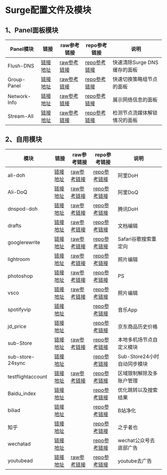 # Surge配置文件及模块 

## 1、Panel面板模块
|Panel模块|链接|raw参考链接|repo参考链接|说明|
|--|--|--|--|--|
|Flush-DNS|[链接地址](https://raw.githubusercontent.com/opabap/Profiles/master/Module/Panel/Flush-DNS/Flush-DNS.sgmodule)|[raw参考链接](https://raw.githubusercontent.com/Rabbit-Spec/Surge/Master/Module/Panel/Flush-DNS/Moore/Flush-DNS.sgmodule)|[repo参考链接](https://github.com/Rabbit-Spec/Surge/blob/Master/Module/Panel/Flush-DNS)|快速清除Surge DNS缓存的面板
|Group-Panel|[链接地址](https://raw.githubusercontent.com/opabap/Profiles/master/Module/Panel/Group-Panel/Group-Panel.sgmodule)|[raw参考链接](https://raw.githubusercontent.com/Rabbit-Spec/Surge/Master/Module/Panel/Group-Panel/Moore/Group-Panel.sgmodule)|[repo参考链接](https://github.com/Rabbit-Spec/Surge/blob/Master/Module/Panel/Group-Panel)|快速切换策略组节点的面板
|Network-Info|[链接地址](https://raw.githubusercontent.com/opabap/Profiles/master/Module/Panel/Network-Info/Network-Info.sgmodule)|[raw参考链接](https://raw.githubusercontent.com/Rabbit-Spec/Surge/Master/Module/Panel/Network-Info/Moore/Network-Info.sgmodule)|[repo参考链接](https://github.com/Rabbit-Spec/Surge/blob/Master/Module/Panel/Network-Info)|展示网络信息的面板
|Stream-All|[链接地址](https://raw.githubusercontent.com/opabap/Profiles/master/Module/Panel/Stream-All/Stream-All.sgmodule)|[raw参考链接](https://raw.githubusercontent.com/Rabbit-Spec/Surge/Master/Module/Panel/Stream-All/Moore/Stream-All.sgmodule)|[repo参考链接](https://github.com/Rabbit-Spec/Surge/blob/Master/Module/Panel/Stream-All)|检测节点流媒体解锁情况的面板

## 2、自用模块
|模块|链接|raw参考链接|repo参考链接|说明|
|--|--|--|--|--|
|ali-doh|[链接地址](https://raw.githubusercontent.com/opabap/Profiles/master/Module/Spec/ali-doh.sgmodule)|[raw参考链接](https://raw.githubusercontent.com/Rabbit-Spec/Surge/Master/Module/Spec/DoH/Moore/Ali-DoH.sgmodule)|[repo参考链接](https://github.com/Rabbit-Spec/Surge/blob/Master/Module/Spec/DoH/Moore/Ali-DoH.sgmodule)|阿里DoH
|Ali-DoQ|[链接地址](https://raw.githubusercontent.com/opabap/Profiles/master/Module/Spec/Ali-DoQ.sgmodule)|[raw参考链接](https://raw.githubusercontent.com/Rabbit-Spec/Surge/Master/Module/Spec/DoH/Moore/Ali-DoQ.sgmodule)|[repo参考链接](https://github.com/Rabbit-Spec/Surge/blob/Master/Module/Spec/DoH/Moore/Ali-DoQ.sgmodule)|阿里DoQ
|dnspod-doh|[链接地址](https://raw.githubusercontent.com/opabap/Profiles/master/Module/Spec/dnspod-doh.sgmodule)|[raw参考链接](https://raw.githubusercontent.com/Rabbit-Spec/Surge/Master/Module/Spec/DoH/Moore/DNSPod-DoH.sgmodule)|[repo参考链接](https://github.com/Rabbit-Spec/Surge/blob/Master/Module/Spec/DoH/Moore/DNSPod-DoH.sgmodule)|腾讯DoH
|drafts|[链接地址](https://raw.githubusercontent.com/opabap/Profiles/master/Module/Spec/drafts.module)|[raw参考链接](https://raw.githubusercontent.com/deezertidal/shadowrocket-rules/main/modules/drafts.module)|[repo参考链接](https://github.com/deezertidal/shadowrocket-rules/blob/main/modules/drafts.module)|文档编辑
|googlerewrite|[链接地址](https://raw.githubusercontent.com/opabap/Profiles/master/Module/Spec/googlerewrite.sgmodule)|[raw参考链接](https://raw.githubusercontent.com/Maasea/sgmodule/master/URLRewrite.sgmodule)|[repo参考链接](https://github.com/Maasea/sgmodule/blob/master/URLRewrite.sgmodule)|Safari谷歌搜索重定向
|lightroom|[链接地址](https://raw.githubusercontent.com/opabap/Profiles/master/Module/Spec/lightroom.module)|[raw参考链接](https://raw.githubusercontent.com/deezertidal/shadowrocket-rules/main/modules/lightroom.module)|[repo参考链接](https://github.com/deezertidal/shadowrocket-rules/blob/main/modules/lightroom.module)|照片编辑
|photoshop|[链接地址](https://raw.githubusercontent.com/opabap/Profiles/master/Module/Spec/photoshop.module)|[raw参考链接](https://raw.githubusercontent.com/deezertidal/shadowrocket-rules/main/modules/photoshop.module)|[repo参考链接](https://github.com/deezertidal/shadowrocket-rules/blob/main/modules/photoshop.module)|PS
|vsco|[链接地址](https://raw.githubusercontent.com/opabap/Profiles/master/Module/Spec/vsco.module)|[raw参考链接](https://raw.githubusercontent.com/deezertidal/shadowrocket-rules/main/modules/vsco.module)|[repo参考链接](https://raw.githubusercontent.com/chxm1023/Rewrite/main/vsco.js)|照片编辑
|spotifyvip|[链接地址](https://raw.githubusercontent.com/app2smile/rules/master/module/spotify.module)||[repo参考链接](https://github.com/app2smile/rules/blob/master/module/spotify.module)|音乐App
|jd_price|[链接地址](https://raw.githubusercontent.com/Rabbit-Spec/Surge/Master/Module/Spec/JD_Price/Moore/JD_Price.sgmodule)||[repo参考链接](https://github.com/Rabbit-Spec/Surge/tree/Master/Module/Spec/JD_Price)|京东商品历史价格
|sub-Store|[链接地址](https://raw.githubusercontent.com/Rabbit-Spec/Surge/Master/Module/Spec/Sub-Store/Moore/Sub-Store.sgmodule)|[raw参考链接](https://raw.githubusercontent.com/Peng-YM/Sub-Store/master/config/Surge.sgmodule)|[repo参考链接](https://github.com/sub-store-org/Sub-Store/blob/master/config/Surge.sgmodule)|本地多机场节点自定义模块
|sub-store-24sync|[链接地址](https://raw.githubusercontent.com/Rabbit-Spec/Surge/Master/Module/Spec/Sub-Store/Moore/24hours.sgmodule)||[repo参考链接](https://github.com/Rabbit-Spec/Surge/tree/Master/Module/Spec/Sub-Store)|Sub-Store24小时自动同步模块
|testflightaccount|[链接地址](https://raw.githubusercontent.com/Rabbit-Spec/Surge/Master/Module/Spec/TestFlight/Moore/TestFlightAccount.sgmodule)|[raw参考链接](https://raw.githubusercontent.com/NobyDa/Script/master/Surge/Module/TestFlightAccount.sgmodule)|[repo参考链接](https://github.com/NobyDa/Script/blob/master/Surge/Module/TestFlightAccount.sgmodule)|区域限制解除及多账户管理
|Baidu_index|[链接地址](https://raw.githubusercontent.com/Keywos/rule/main/script/baidu_index/bd.sgmodule)||[repo参考链接](https://github.com/Rabbit-Spec/Surge/tree/Master/Module/Spec/Baidu_index)|优化跳转以及搜索结果
|biliad|[链接地址](https://whatshub.top/sgmodule/biliad.module)||[repo参考链接](https://github.com/Rabbit-Spec/Surge/tree/Master/Module/Spec/Bilibili)|B站净化
|知乎|[链接地址](https://raw.githubusercontent.com/blackmatrix7/ios_rule_script/master/script/zheye/zheye.sgmodule)||[repo参考链接](https://github.com/blackmatrix7/ios_rule_script/tree/master/script/zheye)|之乎者也
|wechatad|[链接地址](https://raw.githubusercontent.com/deezertidal/shadowrocket-rules/main/modules/wechatad.module)||[repo参考链接](https://github.com/NobyDa/Script/blob/master/QuantumultX/File/Wechat.js)|wechat公众号去底部广告
|youtubead|[链接地址](https://raw.githubusercontent.com/app2smile/rules/master/module/youtube.sgmodule)|[raw参考链接](https://raw.githubusercontent.com/Maasea/sgmodule/master/YoutubeAds.sgmodule)|[repo参考链接](https://github.com/Maasea/sgmodule/blob/master/YoutubeAds.sgmodule)|youtube去广告
